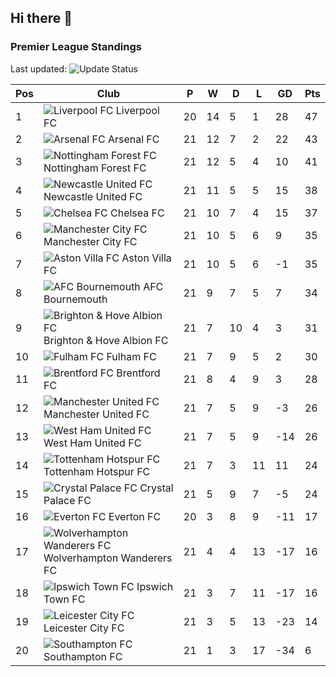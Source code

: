 ## Hi there 👋

<!--
**andregribeiro/andregribeiro** is a ✨ _special_ ✨ repository because its `README.md` (this file) appears on your GitHub profile.

Here are some ideas to get you started:

- 🔭 I’m currently working on ...
- 🌱 I’m currently learning ...
- 👯 I’m looking to collaborate on ...
- 🤔 I’m looking for help with ...
- 💬 Ask me about ...
- 📫 How to reach me: ...
- 😄 Pronouns: ...
- ⚡ Fun fact: ...
-->
### Premier League Standings
Last updated: ![Update Status](https://github.com/andregribeiro/andregribeiro/workflows/Update%20Premier%20League%20Standings/badge.svg)

<!-- STANDINGS:START -->
| Pos |  Club  | P | W | D | L | GD | Pts |
|-----|------|----|---|---|---|----|----|
| 1 | ![Liverpool FC](https://crests.football-data.org/64.png) Liverpool FC | 20 | 14 | 5 | 1 | 28 | 47 |
| 2 | ![Arsenal FC](https://crests.football-data.org/57.png) Arsenal FC | 21 | 12 | 7 | 2 | 22 | 43 |
| 3 | ![Nottingham Forest FC](https://crests.football-data.org/351.png) Nottingham Forest FC | 21 | 12 | 5 | 4 | 10 | 41 |
| 4 | ![Newcastle United FC](https://crests.football-data.org/67.png) Newcastle United FC | 21 | 11 | 5 | 5 | 15 | 38 |
| 5 | ![Chelsea FC](https://crests.football-data.org/61.png) Chelsea FC | 21 | 10 | 7 | 4 | 15 | 37 |
| 6 | ![Manchester City FC](https://crests.football-data.org/65.png) Manchester City FC | 21 | 10 | 5 | 6 | 9 | 35 |
| 7 | ![Aston Villa FC](https://crests.football-data.org/58.png) Aston Villa FC | 21 | 10 | 5 | 6 | -1 | 35 |
| 8 | ![AFC Bournemouth](https://crests.football-data.org/bournemouth.png) AFC Bournemouth | 21 | 9 | 7 | 5 | 7 | 34 |
| 9 | ![Brighton & Hove Albion FC](https://crests.football-data.org/397.png) Brighton & Hove Albion FC | 21 | 7 | 10 | 4 | 3 | 31 |
| 10 | ![Fulham FC](https://crests.football-data.org/63.png) Fulham FC | 21 | 7 | 9 | 5 | 2 | 30 |
| 11 | ![Brentford FC](https://crests.football-data.org/402.png) Brentford FC | 21 | 8 | 4 | 9 | 3 | 28 |
| 12 | ![Manchester United FC](https://crests.football-data.org/66.png) Manchester United FC | 21 | 7 | 5 | 9 | -3 | 26 |
| 13 | ![West Ham United FC](https://crests.football-data.org/563.png) West Ham United FC | 21 | 7 | 5 | 9 | -14 | 26 |
| 14 | ![Tottenham Hotspur FC](https://crests.football-data.org/73.png) Tottenham Hotspur FC | 21 | 7 | 3 | 11 | 11 | 24 |
| 15 | ![Crystal Palace FC](https://crests.football-data.org/354.png) Crystal Palace FC | 21 | 5 | 9 | 7 | -5 | 24 |
| 16 | ![Everton FC](https://crests.football-data.org/62.png) Everton FC | 20 | 3 | 8 | 9 | -11 | 17 |
| 17 | ![Wolverhampton Wanderers FC](https://crests.football-data.org/76.png) Wolverhampton Wanderers FC | 21 | 4 | 4 | 13 | -17 | 16 |
| 18 | ![Ipswich Town FC](https://crests.football-data.org/349.png) Ipswich Town FC | 21 | 3 | 7 | 11 | -17 | 16 |
| 19 | ![Leicester City FC](https://crests.football-data.org/338.png) Leicester City FC | 21 | 3 | 5 | 13 | -23 | 14 |
| 20 | ![Southampton FC](https://crests.football-data.org/340.png) Southampton FC | 21 | 1 | 3 | 17 | -34 | 6 |
<!-- STANDINGS:END -->
